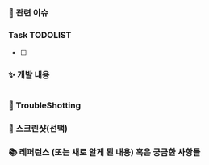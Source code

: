 ### 📌 관련 이슈

<!-- 관련있는 이슈 번호(#000)을 적어주세요.
해당 pull request merge와 함께 이슈를 닫으려면
closed #Issue_number를 적어주세요 -->

### Task TODOLIST

<!-- 자신이 한 작업을 간단하게 TODO로 표현해주세요! -->

- [ ]

### ✨ 개발 내용

<!-- 개발에 대한 내용을 적어주세요 -->

```

```

### 🚨 TroubleShotting

<!-- TroubleShotting이 있었다면 이야기 해주세요! -->

### 📸 스크린샷(선택)

### 📚 레퍼런스 (또는 새로 알게 된 내용) 혹은 궁금한 사항들

<!-- 참고할 사항이 있다면 적어주세요 -->

```

```
